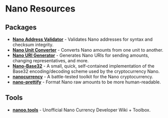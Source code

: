 # Nano Resources

## Packages

* [**Nano Address Validator**](https://github.com/alecrios/nano-address-validator) - Validates Nano addresses for syntax and checksum integrity.
* [**Nano Unit Converter**](https://github.com/alecrios/nano-unit-converter) - Converts Nano amounts from one unit to another.
* [**Nano URI Generator**](https://github.com/alecrios/nano-uri-generator) - Generates Nano URIs for sending amounts, changing representatives, and more.
* [**Nano-Base32**](https://github.com/termhn/nano-base32) - A small, quick, self-contained implementation of the Base32 encoding/decoding scheme used by the cryptocurrency Nano.
* [**nanocurrency**](https://github.com/marvinroger/nanocurrency-js/tree/master/packages/nanocurrency) - A battle-tested toolkit for the Nano cryptocurrency.
* [**nano-prettify**](https://github.com/kilkelly/nano-prettify) - Format Nano raw amounts to be more human-readable.

## Tools

* [**nanoo.tools**](https://nanoo.tools/) - Unofficial Nano Currency Developer Wiki + Toolbox.
